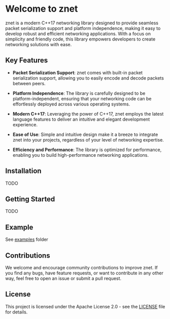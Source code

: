 # Welcome to znet

znet is a modern C++17 networking library designed to provide seamless packet serialization support and platform independence, making it easy to develop robust and efficient networking applications. With a focus on simplicity and friendly code, this library empowers developers to create networking solutions with ease.

## Key Features

- **Packet Serialization Support**: znet comes with built-in packet serialization support, allowing you to easily encode and decode packets between peers.

- **Platform Independence**: The library is carefully designed to be platform-independent, ensuring that your networking code can be effortlessly deployed across various operating systems.

- **Modern C++17**: Leveraging the power of C++17, znet employs the latest language features to deliver an intuitive and elegant development experience.

- **Ease of Use**: Simple and intuitive design make it a breeze to integrate znet into your projects, regardless of your level of networking expertise.

- **Efficiency and Performance**: The library is optimized for performance, enabling you to build high-performance networking applications.

## Installation

TODO

## Getting Started

TODO

## Example

See [examples](examples) folder

## Contributions

We welcome and encourage community contributions to improve znet. If you find any bugs, have feature requests, or want to contribute in any other way, feel free to open an issue or submit a pull request.

## License

This project is licensed under the Apache License 2.0 - see the [LICENSE](LICENSE) file for details.
